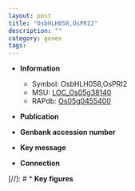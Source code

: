 ```yaml
---
layout: post
title: "OsbHLH058,OsPRI2"
description: ""
category: genes
tags: 
---
```


* **Information**  
    + Symbol: OsbHLH058,OsPRI2  
    + MSU: [LOC_Os05g38140](http://rice.uga.edu/cgi-bin/ORF_infopage.cgi?orf=LOC_Os05g38140)  
    + RAPdb: [Os05g0455400](http://rapdb.dna.affrc.go.jp/viewer/gbrowse_details/irgsp1?name=Os05g0455400)  

* **Publication**  

* **Genbank accession number**  

* **Key message**  

* **Connection**  

[//]: # * **Key figures**  


